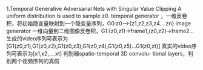 1.Temporal Generative Adversarial Nets with Singular Value Clipping
A uniform distribution is used to sample z0.
 temporal generator ，一维反卷积，将初始隐变量映射到一个隐变量序列，G0:z0-->{z1,z2,z3,z4....zn}
 image generator 一维向量到二维图像反卷积，G1:(z0,z1)->frame1,(z0,z2)->frame2...
 生成的video序列可表示为[G1(z0,z1),G1(z0,z2),G1(z0,z3),G1(z0,z4),G1(z0,z5)...G1(z0,zt)]
 真实的video序列可表示为[x1,x2,....xt]
 判别器spatio-temporal 3D convolu- tional layers，判别两个视频序列的真假
